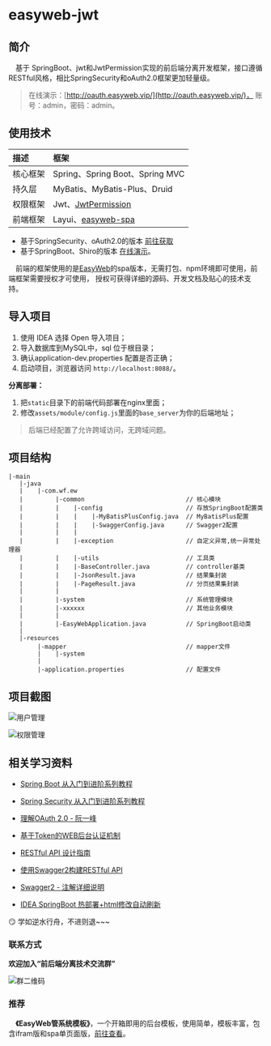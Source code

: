 # easyweb-jwt

## 简介
&emsp;基于 SpringBoot、jwt和JwtPermission实现的前后端分离开发框架，接口遵循RESTful风格，相比SpringSecurity和oAuth2.0框架更加轻量级。

> 在线演示：[http://oauth.easyweb.vip/](http://oauth.easyweb.vip/)， 账号：admin，密码：admin。

## 使用技术

描述 | 框架 
:---|:---
核心框架 | Spring、Spring Boot、Spring MVC
持久层 | MyBatis、MyBatis-Plus、Druid
权限框架 | Jwt、[JwtPermission](https://gitee.com/whvse/JwtPermission)
前端框架 | Layui、[easyweb-spa](https://easyweb.vip) 

- 基于SpringSecurity、oAuth2.0的版本 [前往获取](https://easyweb.vip/order/buy?goodsId=3)
- 基于SpringBoot、Shiro的版本 [在线演示](http://shiro.easyweb.vip)。

&emsp;前端的框架使用的是[EasyWeb](http://easyweb.vip)的spa版本，无需打包、npm环境即可使用，前端框架需要授权才可使用，
授权可获得详细的源码、开发文档及贴心的技术支持。

## 导入项目
1. 使用 IDEA 选择 Open 导入项目；
2. 导入数据库到MySQL中，sql 位于根目录；
3. 确认application-dev.properties 配置是否正确；
4. 启动项目，浏览器访问 `http://localhost:8088/`。 

**分离部署：**
1. 把`static`目录下的前端代码部署在nginx里面；
2. 修改`assets/module/config.js`里面的`base_server`为你的后端地址；

> 后端已经配置了允许跨域访问，无跨域问题。

## 项目结构

```text
|-main
   |-java
   |    |-com.wf.ew
   |         |-common                            // 核心模块
   |         |    |-config                       // 存放SpringBoot配置类
   |         |    |    |-MyBatisPlusConfig.java  // MyBatisPlus配置
   |         |    |    |-SwaggerConfig.java      // Swagger2配置
   |         |    |
   |         |    |-exception                    // 自定义异常,统一异常处理器
   |         |    |-utils                        // 工具类
   |         |    |-BaseController.java          // controller基类
   |         |    |-JsonResult.java              // 结果集封装
   |         |    |-PageResult.java              // 分页结果集封装
   |         |
   |         |-system                            // 系统管理模块
   |         |-xxxxxx                            // 其他业务模块
   |         |
   |         |-EasyWebApplication.java           // SpringBoot启动类
   |              
   |-resources
        |-mapper                                 // mapper文件
        |    |-system
        |
        |-application.properties                 // 配置文件
```


## 项目截图

![用户管理](https://s2.ax1x.com/2019/07/06/Zw8kyn.png)

![权限管理](https://s2.ax1x.com/2019/07/06/Zw8KW4.png)


## 相关学习资料

- [Spring Boot 从入门到进阶系列教程](http://www.spring4all.com/article/246)

- [Spring Security 从入门到进阶系列教程](http://www.spring4all.com/article/428)
- [理解OAuth 2.0 - 阮一峰](http://www.ruanyifeng.com/blog/2014/05/oauth_2_0.html)
- [基于Token的WEB后台认证机制](https://www.cnblogs.com/xiekeli/p/5607107.html)
- [RESTful API 设计指南](http://www.ruanyifeng.com/blog/2014/05/restful_api.html)
- [使用Swagger2构建RESTful API](http://www.spring4all.com/article/251)
- [Swagger2 - 注解详细说明](http://www.spring4all.com/article/251)
- [IDEA SpringBoot 热部署+html修改自动刷新](https://my.oschina.net/yejunxi/blog/845752)

 :smirk: 学如逆水行舟，不进则退~~~


### 联系方式
**欢迎加入“前后端分离技术交流群”**

![群二维码](https://s2.ax1x.com/2019/07/06/Zw83O1.jpg)

### 推荐
&emsp;**《EasyWeb管系统模板》**，一个开箱即用的后台模板，使用简单，模板丰富，包含ifram版和spa单页面版，[前往查看](https://easyweb.vip)。

